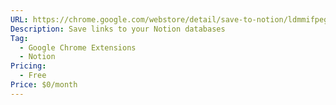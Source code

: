 ```yaml
---
URL: https://chrome.google.com/webstore/detail/save-to-notion/ldmmifpegigmeammaeckplhnjbbpccmm
Description: Save links to your Notion databases
Tag:
  - Google Chrome Extensions
  - Notion
Pricing:
  - Free
Price: $0/month
---
```

